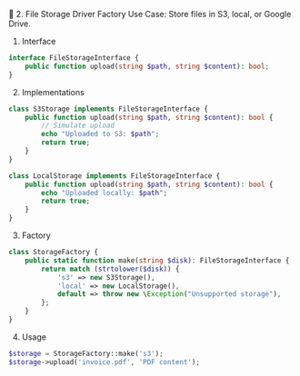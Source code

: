 📁 2. File Storage Driver Factory
Use Case: Store files in S3, local, or Google Drive.

1. Interface
```php
interface FileStorageInterface {
    public function upload(string $path, string $content): bool;
}
```

2. Implementations

```php
class S3Storage implements FileStorageInterface {
    public function upload(string $path, string $content): bool {
        // Simulate upload
        echo "Uploaded to S3: $path";
        return true;
    }
}

class LocalStorage implements FileStorageInterface {
    public function upload(string $path, string $content): bool {
        echo "Uploaded locally: $path";
        return true;
    }
}

```
3. Factory
```php
class StorageFactory {
    public static function make(string $disk): FileStorageInterface {
        return match (strtolower($disk)) {
            's3' => new S3Storage(),
            'local' => new LocalStorage(),
            default => throw new \Exception("Unsupported storage"),
        };
    }
}

```

4. Usage

```php
$storage = StorageFactory::make('s3');
$storage->upload('invoice.pdf', 'PDF content');

```